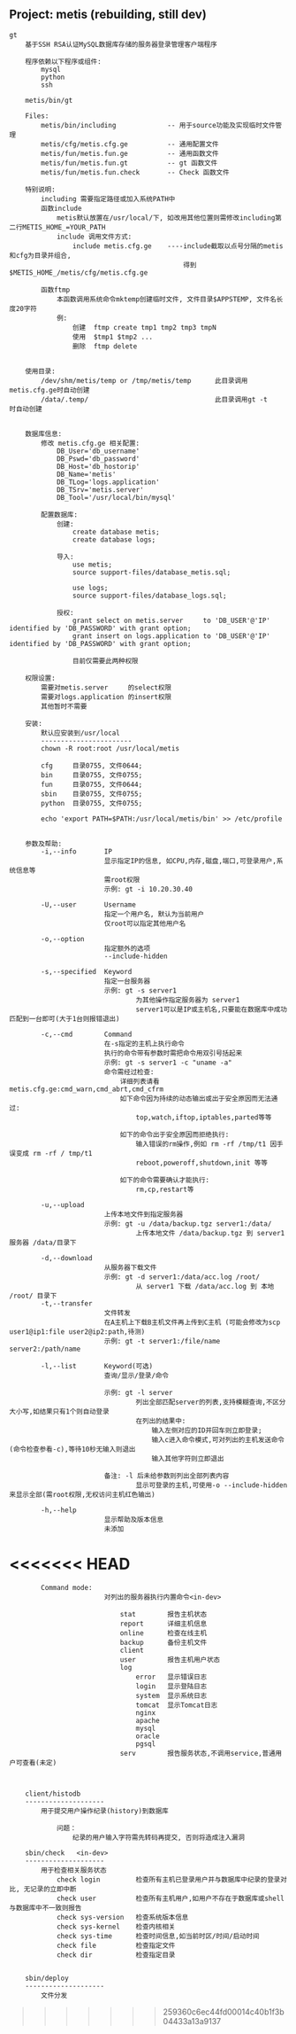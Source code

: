 Project: metis (rebuilding, still dev)
----------------------------
    gt 
        基于SSH RSA认证MySQL数据库存储的服务器登录管理客户端程序

        程序依赖以下程序或组件:
            mysql
            python
            ssh
        
        metis/bin/gt

	    Files:
		    metis/bin/including             -- 用于source功能及实现临时文件管理
		    metis/cfg/metis.cfg.ge          -- 通用配置文件
		    metis/fun/metis.fun.ge          -- 通用函数文件
		    metis/fun/metis.fun.gt          -- gt 函数文件
		    metis/fun/metis.fun.check       -- Check 函数文件
		
	    特别说明:
		    including 需要指定路径或加入系统PATH中
		    函数include
		        metis默认放置在/usr/local/下, 如改用其他位置则需修改including第二行METIS_HOME_=YOUR_PATH
		        include 调用文件方式:
		            include metis.cfg.ge    ----include截取以点号分隔的metis和cfg为目录并组合,
		                                        得到$METIS_HOME_/metis/cfg/metis.cfg.ge 
		        
		    函数ftmp
		        本函数调用系统命令mktemp创建临时文件, 文件目录$APPSTEMP, 文件名长度20字符
		        例:
		            创建  ftmp create tmp1 tmp2 tmp3 tmpN
		            使用  $tmp1 $tmp2 ...
		            删除  ftmp delete
		
		    
        使用目录:
		    /dev/shm/metis/temp or /tmp/metis/temp      此目录调用metis.cfg.ge时自动创建
		    /data/.temp/                                此目录调用gt -t       时自动创建
		

        数据库信息:
            修改 metis.cfg.ge 相关配置:
                DB_User='db_username'
                DB_Pswd='db_password'
                DB_Host='db_hostorip'
                DB_Name='metis'
                DB_TLog='logs.application'
                DB_TSrv='metis.server'
                DB_Tool='/usr/local/bin/mysql'
                
            配置数据库:
                创建:
                    create database metis;
                    create database logs;
                    
                导入:
                    use metis;
                    source support-files/database_metis.sql;
                    
                    use logs;
                    source support-files/database_logs.sql;
                
                授权:
                    grant select on metis.server     to 'DB_USER'@'IP' identified by 'DB_PASSWORD' with grant option;
                    grant insert on logs.application to 'DB_USER'@'IP' identified by 'DB_PASSWORD' with grant option;
                    
                    目前仅需要此两种权限
                    
        权限设置:
            需要对metis.server     的select权限
            需要对logs.application 的insert权限
            其他暂时不需要
            
        安装:
            默认应安装到/usr/local
            -----------------------
            chown -R root:root /usr/local/metis 
        
            cfg     目录0755, 文件0644;
            bin     目录0755, 文件0755;
            fun     目录0755, 文件0644;
            sbin    目录0755, 文件0755;
            python  目录0755, 文件0755;
        
            echo 'export PATH=$PATH:/usr/local/metis/bin' >> /etc/profile
            
	
	    参数及帮助:
            -i,--info       IP
                            显示指定IP的信息, 如CPU,内存,磁盘,端口,可登录用户,系统信息等
                            需root权限
                            示例:	gt -i 10.20.30.40
            
            -U,--user       Username
                            指定一个用户名, 默认为当前用户
                            仅root可以指定其他用户名
                          
            -o,--option     
                            指定额外的选项
                            --include-hidden
                            
            -s,--specified  Keyword
            	            指定一台服务器
                            示例:	gt -s server1
			                        为其他操作指定服务器为 server1
			                        server1可以是IP或主机名,只要能在数据库中成功匹配到一台即可(大于1台则报错退出)
			                        
            -c,--cmd        Command
                            在-s指定的主机上执行命令
                            执行的命令带有参数时需把命令用双引号括起来
                            示例:	gt -s server1 -c "uname -a"
                            命令需经过检查:
                                详细列表请看metis.cfg.ge:cmd_warn,cmd_abrt,cmd_cfrm
                                如下命令因为持续的动态输出或出于安全原因而无法通过:
                                    top,watch,iftop,iptables,parted等等
                                
                                如下的命令出于安全原因而拒绝执行:
                                    输入错误的rm操作,例如 rm -rf /tmp/t1 因手误变成 rm -rf / tmp/t1 
                                    reboot,poweroff,shutdown,init 等等
                                
                                如下的命令需要确认才能执行:
                                    rm,cp,restart等
                                    
            -u,--upload     
                            上传本地文件到指定服务器
	                        示例:	gt -u /data/backup.tgz server1:/data/
			                        上传本地文件 /data/backup.tgz 到 server1 服务器 /data/目录下

            -d,--download
                    	    从服务器下载文件
	                        示例:	gt -d server1:/data/acc.log /root/
			                        从 server1 下载 /data/acc.log 到 本地 /root/ 目录下
            -t,--transfer
                            文件转发
                            在A主机上下载B主机文件再上传到C主机 (可能会修改为scp user1@ip1:file user2@ip2:path,待测)
                            示例:	gt -t server1:/file/name server2:/path/name
                            
            -l,--list       Keyword(可选)
                            查询/显示/登录/命令 
                            
	                        示例:	gt -l server
			                        列出全部匹配server的列表,支持模糊查询,不区分大小写,如结果只有1个则自动登录
			                        在列出的结果中:
			                            输入左侧对应的ID并回车则立即登录;
			                            输入c进入命令模式,可对列出的主机发送命令(命令检查参看-c),等待10秒无输入则退出
			                            输入其他字符则立即退出
			                            
	                        备注:	-l 后未给参数则列出全部列表内容
	                                显示可登录的主机,可使用-o --include-hidden来显示全部(需root权限,无权访问主机红色输出)
	
            -h,--help
                    	    显示帮助及版本信息
                            未添加
<<<<<<< HEAD
=======

            Command mode:
                            对列出的服务器执行内置命令<in-dev>
                            
                                stat        报告主机状态
                                report      详细主机信息
                                online      检查在线主机
                                backup      备份主机文件
                                client      
                                user        报告主机用户状态
                                log         
                                    error   显示错误日志
                                    login   显示登陆日志
                                    system  显示系统日志
                                    tomcat  显示Tomcat日志
                                    nginx   
                                    apache
                                    mysql
                                    oracle
                                    pgsql
                                serv        报告服务状态,不调用service,普通用户可查看(未定)
                                
                                

        client/histodb
        --------------------
            用于提交用户操作纪录(history)到数据库

                问题：
                    纪录的用户输入字符需先转码再提交, 否则将造成注入漏洞

        sbin/check   <in-dev>
        --------------------
            用于检查相关服务状态
                check login         检查所有主机已登录用户并与数据库中纪录的登录对比, 无记录的立即中断
                check user          检查所有主机用户,如用户不存在于数据库或shell与数据库中不一致则报告
                check sys-version   检查系统版本信息
                check sys-kernel    检查内核相关
                check sys-time      检查时间信息,如当前时区/时间/启动时间
                check file          检查指定文件
                check dir           检查指定目录
                
                
        sbin/deploy
        --------------------
            文件分发
>>>>>>> 259360c6ec44fd00014c40b1f3b04433a13a9137

